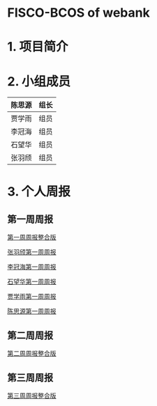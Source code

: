 # FISCO-BCOS of webank

# 1. 项目简介



# 2. 小组成员

| 陈思源 | 组长 |
| :----: | :--- |
| 贾学雨 | 组员 |
| 李冠海 | 组员 |
| 石望华 | 组员 |
| 张羽颀 | 组员 |



# 3. 个人周报
## 第一周周报
[第一周周报整合版](https://github.com/blockchaingroup4/webank/blob/master/%E5%91%A8%E6%8A%A5/week_1.md)  

[张羽颀第一周周报](https://github.com/blockchaingroup4/webank/blob/master/%E5%91%A8%E6%8A%A5/%E7%AC%AC%E4%B8%80%E5%91%A8/%E5%BC%A0%E7%BE%BD%E9%A2%80_%E7%AC%AC%E4%B8%80%E5%91%A8%E5%91%A8%E6%8A%A5.md)  

[李冠海第一周周报](https://github.com/blockchaingroup4/webank/blob/master/%E5%91%A8%E6%8A%A5/%E7%AC%AC%E4%B8%80%E5%91%A8/%E6%9D%8E%E5%86%A0%E6%B5%B7_%E7%AC%AC%E4%B8%80%E5%91%A8%E5%91%A8%E6%8A%A5.md)  

[石望华第一周周报](https://github.com/blockchaingroup4/webank/blob/master/%E5%91%A8%E6%8A%A5/%E7%AC%AC%E4%B8%80%E5%91%A8/%E7%9F%B3%E6%9C%9B%E5%8D%8E_%E7%AC%AC%E4%B8%80%E5%91%A8%E5%91%A8%E6%8A%A5.md)  
 
[贾学雨第一周周报](https://github.com/blockchaingroup4/webank/blob/master/%E5%91%A8%E6%8A%A5/%E7%AC%AC%E4%B8%80%E5%91%A8/%E8%B4%BE%E5%AD%A6%E9%9B%A8_%E7%AC%AC%E4%B8%80%E5%91%A8%E5%91%A8%E6%8A%A5.md)  

[陈思源第一周周报](https://github.com/blockchaingroup4/webank/blob/master/%E5%91%A8%E6%8A%A5/%E7%AC%AC%E4%B8%80%E5%91%A8/%E9%99%88%E6%80%9D%E6%BA%90_%E7%AC%AC%E4%B8%80%E5%91%A8%E5%91%A8%E6%8A%A5.md)  

## 第二周周报
[第二周周报整合版](https://github.com/blockchaingroup4/webank/blob/master/%E5%91%A8%E6%8A%A5/week_2.md)  

## 第三周周报
[第三周周报整合版](https://github.com/blockchaingroup4/webank/blob/master/%E5%91%A8%E6%8A%A5/week_3.md)

